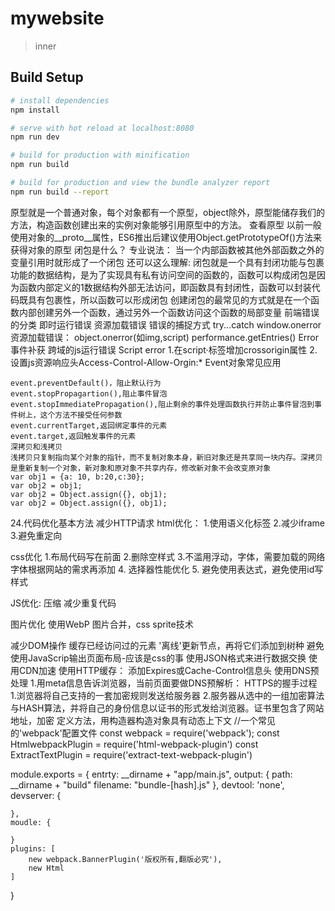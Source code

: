 # mywebsite

> inner

## Build Setup

``` bash
# install dependencies
npm install

# serve with hot reload at localhost:8080
npm run dev

# build for production with minification
npm run build

# build for production and view the bundle analyzer report
npm run build --report
```
原型就是一个普通对象，每个对象都有一个原型，object除外，原型能储存我们的方法，构造函数创建出来的实例对象能够引用原型中的方法。
查看原型
以前一般使用对象的__proto__属性，ES6推出后建议使用Object.getPrototypeOf()方法来获得对象的原型
闭包是什么？
专业说法： 当一个内部函数被其他外部函数之外的变量引用时就形成了一个闭包
还可以这么理解:
闭包就是一个具有封闭功能与包裹功能的数据结构，是为了实现具有私有访问空间的函数的，函数可以构成闭包是因为函数内部定义的1数据结构外部无法访问，即函数具有封闭性，函数可以封装代码既具有包裹性，所以函数可以形成闭包
创建闭包的最常见的方式就是在一个函数内部创建另外一个函数，通过另外一个函数访问这个函数的局部变量
前端错误的分类
	即时运行错误
	资源加载错误
错误的捕捉方式
	try...catch
	window.onerror
资源加载错误：
	object.onerror(如img,script)
	performance.getEntries()
	Error事件补获
	跨域的js运行错误
	Script error
	1.在script·标签增加crossorigin属性
	2.设置js资源响应头Access-Control-Allow-Orgin:*
	Event对象常见应用

	event.preventDefault()，阻止默认行为
	event.stopPropagartion(),阻止事件冒泡
	event.stopImmediatePropagation(),阻止剩余的事件处理函数执行并防止事件冒泡到事件树上，这个方法不接受任何参数
	event.currentTarget,返回绑定事件的元素
	event.target,返回触发事件的元素
	深拷贝和浅拷贝
	浅拷贝只复制指向某个对象的指针，而不复制对象本身，新旧对象还是共享同一块内存。深拷贝是重新复制一个对象，新对象和原对象不共享内存，修改新对象不会改变原对象
	var obj1 = {a: 10, b:20,c:30};
	var obj2 = obj1;
	var obj2 = Object.assign({}, obj1);
	var obj2 = Object.assign({}, obj1);
24.代码优化基本方法
减少HTTP请求
html优化：
1.使用语义化标签
2.减少iframe
3.避免重定向

css优化
1.布局代码写在前面
2.删除空样式
3.不滥用浮动，字体，需要加载的网络字体根据网站的需求再添加
4. 选择器性能优化
5. 避免使用表达式，避免使用id写样式

JS优化:
压缩
减少重复代码


图片优化
使用WebP
图片合并，css sprite技术

减少DOM操作
缓存已经访问过的元素
'离线'更新节点，再将它们添加到树种
避免使用JavaScrip输出页面布局-应该是css的事
使用JSON格式来进行数据交换
使用CDN加速
使用HTTP缓存： 添加Expires或Cache-Control信息头
使用DNS预处理
1.用meta信息告诉浏览器，当前页面要做DNS预解析：
<meta http-equiv="x-dns-prefetch" href="http://bdimg.share.baidu.com"/>
HTTPS的握手过程
1.浏览器将自己支持的一套加密规则发送给服务器
2.服务器从选中的一组加密算法与HASH算法，并将自己的身份信息以证书的形式发给浏览器。证书里包含了网站地址，加密
定义方法，用构造器构造对象具有动态上下文
//一个常见的'webpack'配置文件
  const webpack = require('webpack');
  const HtmlwebpackPlugin = require('html-webpack-plugin')
  const ExtractTextPlugin = require('extract-text-webpack-plugin')

  module.exports = {
  	entrty: __dirname + "app/main.js",
  	output: {
  		path: __dirname + "build"
  		filename: "bundle-[hash].js"
  	},
  	devtool: 'none',
  	devserver: {

  	},
  	moudle: {

  	}
  	plugins: [
		new webpack.BannerPlugin('版权所有,翻版必究'),
		new Html
  	]
  }
